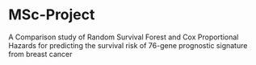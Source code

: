 # MSc-Project
A Comparison study of Random Survival Forest and Cox Proportional Hazards for predicting the survival risk of 76-gene prognostic signature from breast cancer
